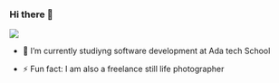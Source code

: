 ### Hi there 👋


![](https://media.giphy.com/media/ZVik7pBtu9dNS/giphy.gif)




- 🔭 I’m currently studiyng software development at Ada tech School

- ⚡ Fun fact: I am also a freelance still life photographer

